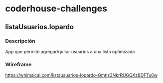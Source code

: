 # coderhouse-challenges
## listaUsuarios.lopardo
### Descripción
App que permite agregar/quitar usuarios a una lista optimizada
### Wireframe
https://whimsical.com/listausuarios-lopardo-Gmtiz3NkrRUGQXz8DFTu6w
